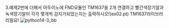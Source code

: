 3.예제2번에 더해서 아두이노에 FND모듈인 TM1637을 2개 연결하고 빨간색장기알과 녹색장기알이 각각 몇개씩 감지가되었는지는 출력하시오!(ex02.pt) TM1637라이브러리필요!
![python14-3_bb](https://github.com/user-attachments/assets/80c7f260-56e4-42f7-804c-31863a329d30)
